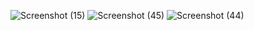 ![Screenshot (15)](https://github.com/ljuntyg/rereground/assets/112628828/d62f40a9-9291-4049-b3d6-5686cec00ddb)
![Screenshot (45)](https://github.com/ljuntyg/playground/assets/112628828/329c4e84-b73e-4fb9-8c3f-ff00f4818f12)
![Screenshot (44)](https://github.com/ljuntyg/playground/assets/112628828/9b6c4a72-bf94-4fc0-af29-14e187ce3f54)

